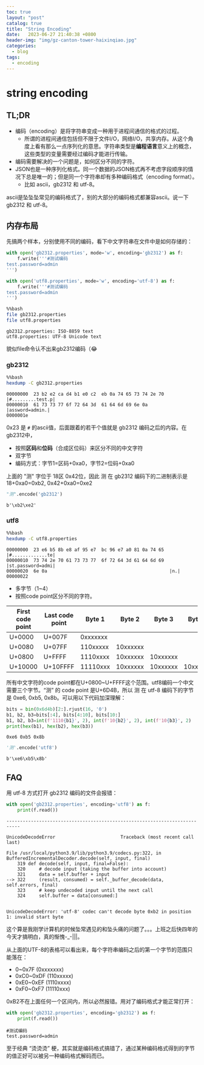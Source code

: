 ```yaml
---
toc: true
layout: "post"
catalog: true
title: "String Encoding"
date:   2023-06-27 21:40:38 +0800
header-img: "img/gz-canton-tower-haixinqiao.jpg"
categories:
  - blog
tags:
  - encoding 
---
```



# string encoding

## TL;DR

- 编码（encoding）是将字符串变成一种用于进程间通信的格式的过程。
    - 所谓的进程间通信包括但不限于文件I/O，网络I/O，共享内存。从这个角度上看有那么一点序列化的意思。字符串类型是**编程语言**意义上的概念，这些类型的变量需要经过编码才能进行传输。
- 编码需要解决的一个问题是，如何区分不同的字符。
- JSON也是一种序列化格式。同一个数据的JSON格式再不考虑字段顺序的情况下总是唯一的；但是同一个字符串却有多种编码格式（encoding format）。
    - 比如 ascii，gb2312 和 utf-8。

ascii是坠坠坠常见的编码格式了，别的大部分的编码格式都兼容ascii。说一下 gb2312 和 utf-8。

## 内存布局


先搞两个样本，分别使用不同的编码，看下中文字符串在文件中是如何存储的：


```python
with open('gb2312.properties', mode='w', encoding='gb2312') as f:
    f.write('''#测试编码
test.password=admin
''')

with open('utf8.properties', mode='w', encoding='utf-8') as f:
    f.write('''#测试编码
test.password=admin
''')
```


```bash
%%bash
file gb2312.properties
file utf8.properties
```

    gb2312.properties: ISO-8859 text
    utf8.properties: UTF-8 Unicode text


貌似file命令认不出来gb2312编码（😂

### gb2312


```bash
%%bash
hexdump -C gb2312.properties
```

    00000000  23 b2 e2 ca d4 b1 e0 c2  eb 0a 74 65 73 74 2e 70  |#.........test.p|
    00000010  61 73 73 77 6f 72 64 3d  61 64 6d 69 6e 0a        |assword=admin.|
    0000001e


0x23 是 `#` 的ascii值，后面跟着的若干个值就是 gb2312 编码之后的内容。在gb2312中，

- 按照**区码**和**位码**（合成区位码）来区分不同的中文字符
- 双字节
- 编码方式：字节1=区码+0xa0，字节2=位码+0xa0

上面的 "测" 字位于 18区 0x42位，因此 测 在 gb2312 编码下的二进制表示是 18+0xa0=0xb2, 0x42+0xa0=0xe2


```python
"测".encode('gb2312')
```




    b'\xb2\xe2'



### utf8 


```bash
%%bash
hexdump -C utf8.properties
```

    00000000  23 e6 b5 8b e8 af 95 e7  bc 96 e7 a0 81 0a 74 65  |#.............te|
    00000010  73 74 2e 70 61 73 73 77  6f 72 64 3d 61 64 6d 69  |st.password=admi|
    00000020  6e 0a                                             |n.|
    00000022


- 多字节（1~4）
- 按照code point区分不同的字符。

|First code point|Last code point|Byte 1|Byte 2|Byte 3|Byte 4|数量
|-|-|-|-|-|-|-|
|U+0000|U+007F|0xxxxxxx||||128|
|U+0080|U+07FF|110xxxxx|10xxxxxx|||2048|
|U+0800|U+FFFF|1110xxxx|10xxxxxx|10xxxxxx||65536|
|U+10000|U+10FFFF|11110xxx|10xxxxxx|10xxxxxx|10xxxxxx|2Mi|

所有中文字符的code point都在U+0800~U+FFFF这个范围。utf8编码一个中文需要三个字节。“测” 的 code point 是U+6D4B，所以 测 在 utf-8 编码下的字节是 0xe6, 0xb5, 0x8b。可以用以下代码加深理解：


```python
bits = bin(0x6d4b)[2:].rjust(16, '0')
b1, b2, b3=bits[:4], bits[4:10], bits[10:]
b1, b2, b3=int(f'1110{b1}', 2), int(f'10{b2}', 2), int(f'10{b3}', 2)
print(hex(b1), hex(b2), hex(b3))
```

    0xe6 0xb5 0x8b



```python
'测'.encode('utf8')
```




    b'\xe6\xb5\x8b'



## FAQ

用 utf-8 方式打开 gb2312 编码的文件会报错：


```python
with open('gb2312.properties', encoding='utf8') as f:
    print(f.read())
```


    ---------------------------------------------------------------------------

    UnicodeDecodeError                        Traceback (most recent call last)

    File /usr/local/python3.9/lib/python3.9/codecs.py:322, in BufferedIncrementalDecoder.decode(self, input, final)
        319 def decode(self, input, final=False):
        320     # decode input (taking the buffer into account)
        321     data = self.buffer + input
    --> 322     (result, consumed) = self._buffer_decode(data, self.errors, final)
        323     # keep undecoded input until the next call
        324     self.buffer = data[consumed:]


    UnicodeDecodeError: 'utf-8' codec can't decode byte 0xb2 in position 1: invalid start byte


这个算是我刚学计算机的时候坠常遇见的和坠头痛的问题了。。。上班之后快四年的今天才搞明白，真的惭愧-_-|||。

从上面的UTF-8的表格可以看出来，每个字符串编码之后的第一个字节的范围只能落在：
- 0~0x7F (0xxxxxxx)
- 0xC0~0xDF (110xxxxx)
- 0xE0~0xEF (1110xxxx)
- 0xF0~0xF7 (11110xxx)

0xB2不在上面任何一个区间内，所以必然报错。用对了编码格式才能正常打开：


```python
with open('gb2312.properties', encoding='gb2312') as f:
    print(f.read())
```

    #测试编码
    test.password=admin
    


至于经典 “烫烫烫” 梗，其实就是编码格式搞错了，通过某种编码格式得到的字节的值正好可以被另一种编码格式解码而已。

